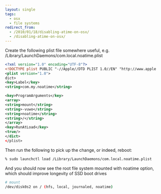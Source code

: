 ```yaml
---
layout: single
tags:
  - osx
  - file systems
redirect_from:
  - /2010/01/18/disabling-atime-on-osx/
  - /disabling-atime-on-osx/
---
```


Create the following plist file somewhere useful, e.g.
/Library/LaunchDaemons/com.local.noatime.plist

```xml
<?xml version="1.0" encoding="UTF-8"?>
<!DOCTYPE plist PUBLIC "-//Apple//DTD PLIST 1.0//EN" "http://www.apple.com/DTDs/PropertyList-1.0.dtd">
<plist version="1.0">
dict>
<key>Label</key>
<string>com.my.noatime</string>

<key>ProgramArguments</key>
<array>
<string>mount</string>
<string>-vuwo</string>
<string>noatime</string>
<string>/</string>
</array>
<key>RunAtLoad</key>
<true/>
</dict>
</plist>
```
Then run the following to pick up the change, or indeed, reboot:

```bash
% sudo launchctl load /Library/LaunchDaemons/com.local.noatime.plist
```

And you should now see the root file system mounted with noatime option, which should improve longevity of SSD boot drives

```bash
# mount
/dev/disk0s2 on / (hfs, local, journaled, noatime)
```
